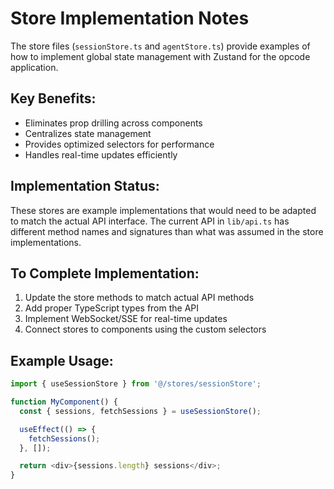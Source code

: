 # Store Implementation Notes

The store files (`sessionStore.ts` and `agentStore.ts`) provide examples of how to implement global state management with Zustand for the opcode application.

## Key Benefits:

- Eliminates prop drilling across components
- Centralizes state management
- Provides optimized selectors for performance
- Handles real-time updates efficiently

## Implementation Status:

These stores are example implementations that would need to be adapted to match the actual API interface. The current API in `lib/api.ts` has different method names and signatures than what was assumed in the store implementations.

## To Complete Implementation:

1. Update the store methods to match actual API methods
2. Add proper TypeScript types from the API
3. Implement WebSocket/SSE for real-time updates
4. Connect stores to components using the custom selectors

## Example Usage:

```typescript
import { useSessionStore } from '@/stores/sessionStore';

function MyComponent() {
  const { sessions, fetchSessions } = useSessionStore();

  useEffect(() => {
    fetchSessions();
  }, []);

  return <div>{sessions.length} sessions</div>;
}
```
